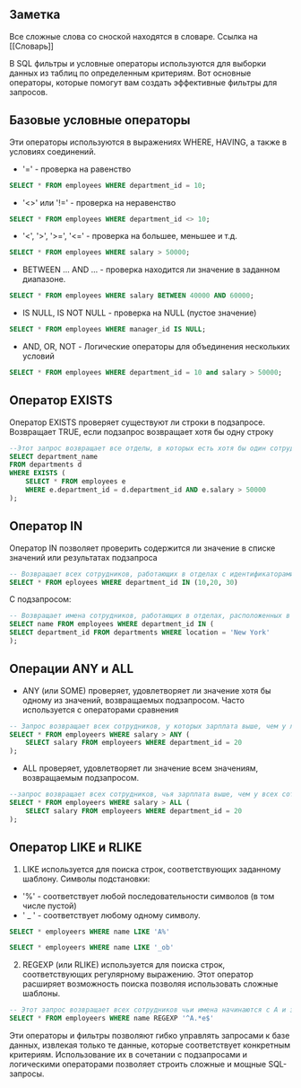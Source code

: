 ## Заметка
Все сложные слова со сноской находятся в словаре. Ссылка на [[Словарь]]

В SQL фильтры и условные операторы используются для выборки данных из таблиц по определенным критериям. Вот основные операторы, которые помогут вам создать эффективные фильтры для запросов.
## Базовые условные операторы
Эти операторы используются в выражениях WHERE, HAVING, а также в условиях соединений.
+ '=' - проверка на равенство
```SQL
SELECT * FROM employees WHERE department_id = 10;
```
+ '<>' или '!=' - проверка на неравенство
```SQL
SELECT * FROM employees WHERE department_id <> 10;
```
+ '<', '>', '>=', '<=' - проверка на большее, меньшее и т.д.
```SQL
SELECT * FROM employees WHERE salary > 50000;
```
+ BETWEEN ... AND ... - проверка находится ли значение в заданном диапазоне.
```SQL
SELECT * FROM employees WHERE salary BETWEEN 40000 AND 60000;
```
+  IS NULL, IS NOT NULL - проверка на NULL (пустое значение)
```SQL
SELECT * FROM employees WHERE manager_id IS NULL;
```
+  AND, OR, NOT - Логические операторы для объединения нескольких условий
```SQL
SELECT * FROM employees WHERE department_id = 10 and salary > 50000;
```

## Оператор EXISTS
Оператор EXISTS проверяет существуют ли строки в подзапросе. Возвращает TRUE, если подзапрос возвращает хотя бы одну строку
```SQL
--Этот запрос возвращает все отделы, в которых есть хотя бы один сотрудник с зарплатой более 50000
SELECT department_name
FROM departments d
WHERE EXISTS (
	SELECT * FROM employees e
	WHERE e.department_id = d.department_id AND e.salary > 50000
);
```
## Оператор IN
Оператор IN позволяет проверить содержится ли значение в списке значений или результатах подзапроса
```SQL
-- Возвращает всех сотрудников, работающих в отделах с идентификаторами 10, 20, 30ю
SELECT * FROM eployees WHERE department_id IN (10,20, 30)
```
С подзапросом:
```SQL
-- Возвращает имена сотрудников, работающих в отделах, расположенных в Нью-Йорке
SELECT name FROM employees WHERE department_id IN (
SELECT department_id FROM departments WHERE location = 'New York'
);
```
## Операции ANY и ALL
+ ANY (или SOME) проверяет, удовлетворяет ли значение хотя бы одному из значений, возвращаемых подзапросом. Часто используется с операторами сравнения
 ```SQL
 -- Запрос возвращает всех сотрудников, у которых зарплата выше, чем у любого сотрудника из отдела 20
SELECT * FROM employeers WHERE salary > ANY (
	 SELECT salary FROM employeers WHERE department_id = 20
 );
 
```
+ ALL проверяет, удовлетворяет ли значение всем значениям, возвращаемым подзапросом.
```SQL
--запрос возвращает всех сотрудников, чья зарплата выше, чем у всех сотрудников из отдела 20
SELECT * FROM employeers WHERE salary > ALL (
	SELECT salary FROM employeers WHERE department_id = 20
);
```
## Оператор LIKE и RLIKE
1. LIKE используется для поиска строк, соответствующих заданному шаблону.
Символы подстановки:
+ '%' - соответствует любой последовательности символов (в том числе пустой)
+ ' _ ' - соответствует любому одному символу.
```SQL
SELECT * employeers WHERE name LIKE 'A%'
```

```SQL
SELECT * employeers WHERE name LIKE '_ob'
```
2. REGEXP (или RLIKE) используется для поиска строк, соответствующих регулярному выражению. Этот оператор расширяет возможность поиска позволяя использовать сложные шаблоны.
```SQL
-- Этот запрос возвращает всех сотрудников чьи имена начинаются с А и заканчиваются на е
SELECT * FROM employeers WHERE name REGEXP '^A.*e$'

```

Эти операторы и фильтры позволяют гибко управлять запросами к базе данных, извлекая только те данные, которые соответствует конкретным критериям. 
Использование их в сочетании с подзапросами и логическими операторами позволяет строить сложные и мощные SQL-запросы.
